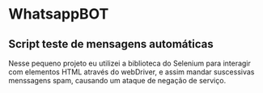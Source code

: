 # WhatsappBOT
## Script teste de mensagens automáticas 

   Nesse pequeno projeto eu utilizei a biblioteca do Selenium para interagir com elementos HTML através do webDriver, e assim mandar suscessivas menssagens spam, causando um ataque de negação de serviço. 
